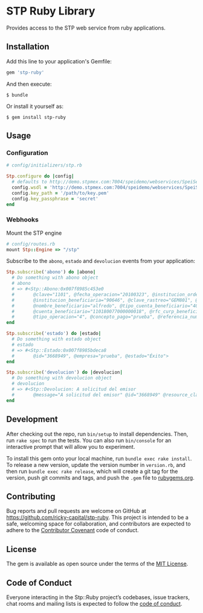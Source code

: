 # STP Ruby Library

Provides access to the STP web service from ruby applications.

## Installation

Add this line to your application's Gemfile:

```ruby
gem 'stp-ruby'
```

And then execute:

    $ bundle

Or install it yourself as:

    $ gem install stp-ruby

## Usage

### Configuration

```ruby
# config/initializers/stp.rb

Stp.configure do |config|
  # defaults to http://demo.stpmex.com:7004/speidemo/webservices/SpeiServices?WSDL
  config.wsdl = 'http://demo.stpmex.com:7004/speidemo/webservices/SpeiServices?WSDL'
  config.key_path = '/path/to/key.pem'
  config.key_passphrase = 'secret'
end
```

### Webhooks

Mount the STP engine

```ruby
# config/routes.rb
mount Stp::Engine => "/stp"
```

Subscribe to the `abono`, `estado` and `devolucion` events from your application:

```ruby
Stp.subscribe('abono') do |abono|
  # Do something with abono object
  # abono
  # => #<Stp::Abono:0x007f8985c453e0
  #       @clave="1101", @fecha_operacion="20100323", @institucion_ordenante="846",
  #       @institucion_beneficiaria="90646", @clave_rastreo="GEM801", @monto=200.0,
  #       @nombre_beneficiario="alfredo", @tipo_cuenta_beneficiario="40",
  #       @cuenta_beneficiario="110180077000000018", @rfc_curp_beneficiario="RFCBEN", @tipo_pago="7",
  #       @tipo_operacion="4", @concepto_pago="prueba", @referencia_numerica="2", @empresa="STP">
end
```

```ruby
Stp.subscribe('estado') do |estado|
  # Do something with estado object
  # estado
  # => #<Stp::Estado:0x007f8985bdeca8
  #       @id="3668949", @empresa="prueba", @estado="Éxito">
end
```

```ruby
Stp.subscribe('devolucion') do |devolucion|
  # Do something with devolucion object
  # devolucion
  # => #<Stp::Devolucion: A solicitud del emisor
  #       @message="A solicitud del emisor" @id="3668949" @resource_class=Stp::Estado>
end
```

## Development

After checking out the repo, run `bin/setup` to install dependencies. Then, run `rake spec` to run the tests. You can also run `bin/console` for an interactive prompt that will allow you to experiment.

To install this gem onto your local machine, run `bundle exec rake install`. To release a new version, update the version number in `version.rb`, and then run `bundle exec rake release`, which will create a git tag for the version, push git commits and tags, and push the `.gem` file to [rubygems.org](https://rubygems.org).

## Contributing

Bug reports and pull requests are welcome on GitHub at https://github.com/ricky-capital/stp-ruby. This project is intended to be a safe, welcoming space for collaboration, and contributors are expected to adhere to the [Contributor Covenant](http://contributor-covenant.org) code of conduct.

## License

The gem is available as open source under the terms of the [MIT License](http://opensource.org/licenses/MIT).

## Code of Conduct

Everyone interacting in the Stp::Ruby project’s codebases, issue trackers, chat rooms and mailing lists is expected to follow the [code of conduct](https://github.com/[USERNAME]/stp-ruby/blob/master/CODE_OF_CONDUCT.md).

